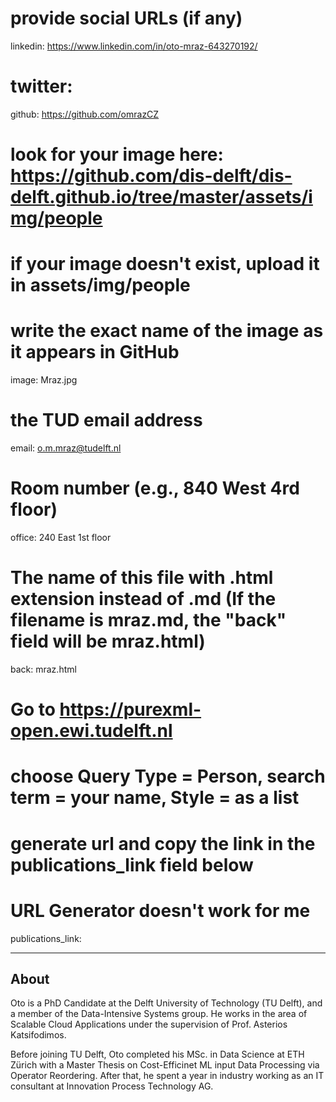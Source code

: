 # provide social URLs (if any)
linkedin: https://www.linkedin.com/in/oto-mraz-643270192/
# twitter: 
github: https://github.com/omrazCZ

# look for your image here: https://github.com/dis-delft/dis-delft.github.io/tree/master/assets/img/people 
# if your image doesn't exist, upload it in assets/img/people 
# write the exact name of the image as it appears in GitHub  
image: Mraz.jpg

# the TUD email address
email: o.m.mraz@tudelft.nl

# Room number (e.g., 840 West 4rd floor)
office: 240 East 1st floor

# The name of this file with .html extension instead of .md (If the filename is mraz.md, the "back" field will be mraz.html)
back: mraz.html

# Go to https://purexml-open.ewi.tudelft.nl 
# choose Query Type = Person, search term = your name, Style = as a list
# generate url and copy the link in the publications_link field below
# URL Generator doesn't work for me
publications_link: 

---

## About

Oto is a PhD Candidate at the Delft University of Technology (TU Delft), and a member of the Data-Intensive Systems group. He works in the area of Scalable Cloud Applications under the supervision of Prof. Asterios Katsifodimos.

Before joining TU Delft, Oto completed his MSc. in Data Science at ETH Zürich with a Master Thesis on Cost-Efficinet ML input Data Processing via Operator Reordering. After that, he spent a year in industry working as an IT consultant at Innovation Process Technology AG.
